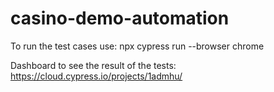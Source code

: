 # casino-demo-automation

To run the test cases use:
npx cypress run --browser chrome

Dashboard to see the result of the tests:
https://cloud.cypress.io/projects/1admhu/